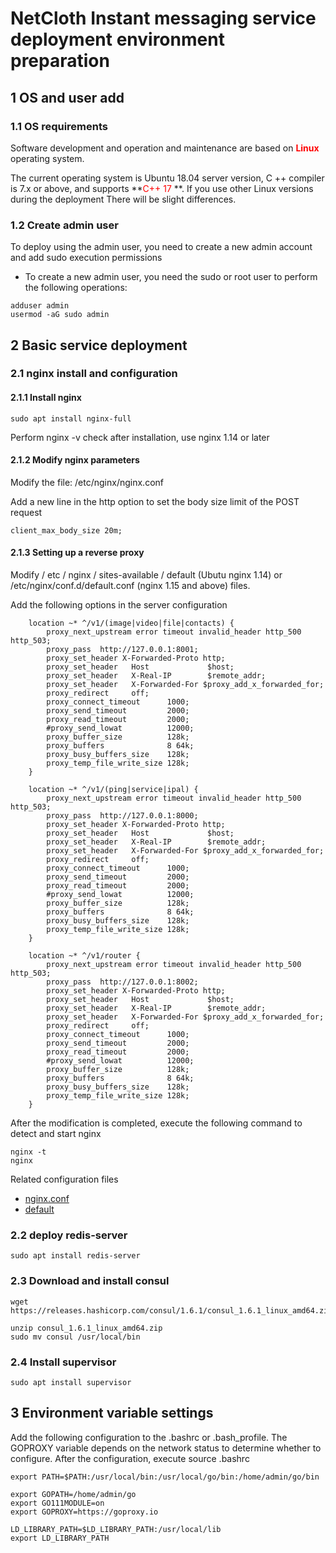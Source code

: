 # NetCloth Instant messaging service deployment environment preparation

## 1 OS and user add

### 1.1 OS requirements

Software development and operation and maintenance are based on **<font color=red>Linux</font>** operating system.

The current operating system is Ubuntu 18.04 server version, C ++ compiler is 7.x or above, and supports **<font color=red>C++ 17</font> **. If you use other Linux versions during the deployment There will be slight differences.

### 1.2 Create admin user

To deploy using the admin user, you need to create a new admin account and add sudo execution permissions

* To create a new admin user, you need the sudo or root user to perform the following operations:

```
adduser admin
usermod -aG sudo admin
```
## 2 Basic service deployment

### 2.1 nginx install and configuration
#### 2.1.1 Install nginx
```
sudo apt install nginx-full
```
Perform nginx -v check after installation, use nginx 1.14 or later

#### 2.1.2 Modify nginx parameters
Modify the file: /etc/nginx/nginx.conf

Add a new line in the http option to set the body size limit of the POST request

```
client_max_body_size 20m;
```
#### 2.1.3 Setting up a reverse proxy

Modify / etc / nginx / sites-available / default (Ubutu nginx 1.14) or /etc/nginx/conf.d/default.conf (nginx 1.15 and above) files.

Add the following options in the server configuration

```
	location ~* ^/v1/(image|video|file|contacts) {
		proxy_next_upstream error timeout invalid_header http_500 http_503;
		proxy_pass  http://127.0.0.1:8001;
		proxy_set_header X-Forwarded-Proto http;
		proxy_set_header   Host             $host;
		proxy_set_header   X-Real-IP        $remote_addr;
		proxy_set_header   X-Forwarded-For $proxy_add_x_forwarded_for;
		proxy_redirect     off;
		proxy_connect_timeout      1000;
		proxy_send_timeout         2000;
		proxy_read_timeout         2000;
		#proxy_send_lowat          12000;
		proxy_buffer_size          128k;
		proxy_buffers              8 64k;
		proxy_busy_buffers_size    128k;
		proxy_temp_file_write_size 128k;
	}

	location ~* ^/v1/(ping|service|ipal) {
		proxy_next_upstream error timeout invalid_header http_500 http_503;
		proxy_pass  http://127.0.0.1:8000;
		proxy_set_header X-Forwarded-Proto http;
		proxy_set_header   Host             $host;
		proxy_set_header   X-Real-IP        $remote_addr;
		proxy_set_header   X-Forwarded-For $proxy_add_x_forwarded_for;
		proxy_redirect     off;
		proxy_connect_timeout      1000;
		proxy_send_timeout         2000;
		proxy_read_timeout         2000;
		#proxy_send_lowat          12000;
		proxy_buffer_size          128k;
		proxy_buffers              8 64k;
		proxy_busy_buffers_size    128k;
		proxy_temp_file_write_size 128k;
	}

	location ~* ^/v1/router {
		proxy_next_upstream error timeout invalid_header http_500 http_503;
		proxy_pass  http://127.0.0.1:8002;
		proxy_set_header X-Forwarded-Proto http;
		proxy_set_header   Host             $host;
		proxy_set_header   X-Real-IP        $remote_addr;
		proxy_set_header   X-Forwarded-For $proxy_add_x_forwarded_for;
		proxy_redirect     off;
		proxy_connect_timeout      1000;
		proxy_send_timeout         2000;
		proxy_read_timeout         2000;
		#proxy_send_lowat          12000;
		proxy_buffer_size          128k;
		proxy_buffers              8 64k;
		proxy_busy_buffers_size    128k;
		proxy_temp_file_write_size 128k;
	}
```

After the modification is completed, execute the following command to detect and start nginx

```
nginx -t
nginx
```

Related configuration files

* [nginx.conf](./config/nginx.conf)
* [default](./config/default)


### 2.2 deploy redis-server

```
sudo apt install redis-server
```

### 2.3 Download and install consul

```
wget https://releases.hashicorp.com/consul/1.6.1/consul_1.6.1_linux_amd64.zip

unzip consul_1.6.1_linux_amd64.zip
sudo mv consul /usr/local/bin
```

### 2.4 Install supervisor

```
sudo apt install supervisor
```

## 3 Environment variable settings
 Add the following configuration to the .bashrc or .bash_profile. The GOPROXY variable depends on the network status to determine whether to configure. After the configuration, execute source .bashrc

```
export PATH=$PATH:/usr/local/bin:/usr/local/go/bin:/home/admin/go/bin

export GOPATH=/home/admin/go
export GO111MODULE=on
export GOPROXY=https://goproxy.io

LD_LIBRARY_PATH=$LD_LIBRARY_PATH:/usr/local/lib
export LD_LIBRARY_PATH
```